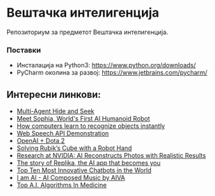 # Вештачка интелигенција

Репозиториум за предметот Вештачка интелигенција. 

### Поставки 
- Инсталација на Python3: https://www.python.org/downloads/ 
- PyCharm околина за развој: https://www.jetbrains.com/pycharm/ 

## Интересни линкови:
- [Multi-Agent Hide and Seek](https://www.youtube.com/watch?v=kopoLzvh5jY)
- [Meet Sophia, World's First AI Humanoid Robot](https://www.youtube.com/watch?v=Sq36J9pNaEo)
- [How computers learn to recognize objects instantly](https://www.youtube.com/watch?v=Cgxsv1riJhI)
- [Web Speech API Demonstration](https://www.google.com/intl/en/chrome/demos/speech.html)
- [OpenAI + Dota 2](https://www.youtube.com/watch?v=l92J1UvHf6M)
- [Solving Rubik’s Cube with a Robot Hand](https://www.youtube.com/watch?v=x4O8pojMF0w)
- [Research at NVIDIA: AI Reconstructs Photos with Realistic Results](https://www.youtube.com/watch?v=gg0F5JjKmhA)
- [The story of Replika, the AI app that becomes you](https://www.youtube.com/watch?v=yQGqMVuAk04)
- [Top Ten Most Innovative Chatbots in the World](https://www.youtube.com/watch?v=XuIfJAkck0Q)
- [I am AI - AI Composed Music by AIVA](https://www.youtube.com/watch?v=Emidxpkyk6o)
- [Top A.I. Algorithms In Medicine](https://www.youtube.com/watch?v=G1IsZeFR_Rk)
